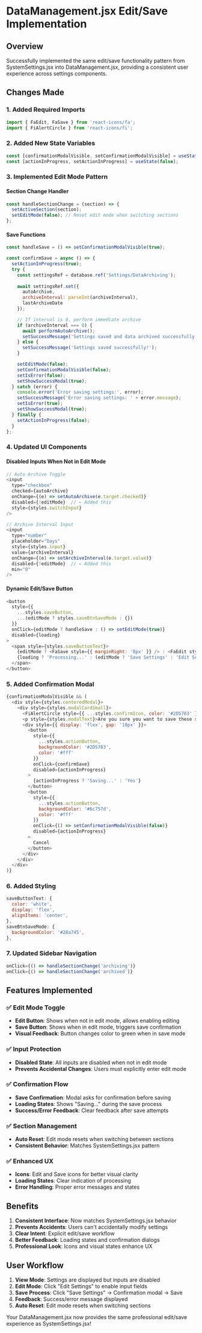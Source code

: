 # DataManagement.jsx Edit/Save Implementation

## Overview
Successfully implemented the same edit/save functionality pattern from SystemSettings.jsx into DataManagement.jsx, providing a consistent user experience across settings components.

## Changes Made

### 1. **Added Required Imports**
```javascript
import { FaEdit, FaSave } from 'react-icons/fa';
import { FiAlertCircle } from 'react-icons/fi';
```

### 2. **Added New State Variables**
```javascript
const [confirmationModalVisible, setConfirmationModalVisible] = useState(false);
const [actionInProgress, setActionInProgress] = useState(false);
```

### 3. **Implemented Edit Mode Pattern**

#### **Section Change Handler**
```javascript
const handleSectionChange = (section) => {
  setActiveSection(section);
  setEditMode(false); // Reset edit mode when switching sections
};
```

#### **Save Functions**
```javascript
const handleSave = () => setConfirmationModalVisible(true);

const confirmSave = async () => {
  setActionInProgress(true);
  try {
    const settingsRef = database.ref('Settings/DataArchiving');
    
    await settingsRef.set({
      autoArchive,
      archiveInterval: parseInt(archiveInterval),
      lastArchiveDate
    });

    // If interval is 0, perform immediate archive
    if (archiveInterval === 0) {
      await performAutoArchive();
      setSuccessMessage('Settings saved and data archived successfully!');
    } else {
      setSuccessMessage('Settings saved successfully!');
    }

    setEditMode(false);
    setConfirmationModalVisible(false);
    setIsError(false);
    setShowSuccessModal(true);
  } catch (error) {
    console.error('Error saving settings:', error);
    setSuccessMessage('Error saving settings: ' + error.message);
    setIsError(true);
    setShowSuccessModal(true);
  } finally {
    setActionInProgress(false);
  }
};
```

### 4. **Updated UI Components**

#### **Disabled Inputs When Not in Edit Mode**
```javascript
// Auto Archive Toggle
<input 
  type="checkbox" 
  checked={autoArchive} 
  onChange={(e) => setAutoArchive(e.target.checked)} 
  disabled={!editMode}  // ← Added this
  style={styles.switchInput}
/>

// Archive Interval Input
<input
  type="number"
  placeholder="Days"
  style={styles.input}
  value={archiveInterval}
  onChange={(e) => setArchiveInterval(e.target.value)}
  disabled={!editMode}  // ← Added this
  min="0"
/>
```

#### **Dynamic Edit/Save Button**
```javascript
<button 
  style={{
    ...styles.saveButton,
    ...(editMode ? styles.saveBtnSaveMode : {})
  }}
  onClick={editMode ? handleSave : () => setEditMode(true)}
  disabled={loading}
>
  <span style={styles.saveButtonText}>
    {editMode ? <FaSave style={{ marginRight: '8px' }} /> : <FaEdit style={{ marginRight: '8px' }} />}
    {loading ? 'Processing...' : (editMode ? 'Save Settings' : 'Edit Settings')}
  </span>
</button>
```

### 5. **Added Confirmation Modal**
```javascript
{confirmationModalVisible && (
  <div style={styles.centeredModal}>
    <div style={styles.modalCardSmall}>
      <FiAlertCircle style={{ ...styles.confirmIcon, color: '#2D5783' }} />
      <p style={styles.modalText}>Are you sure you want to save these settings changes?</p>
      <div style={{ display: 'flex', gap: '10px' }}>
        <button 
          style={{
            ...styles.actionButton,
            backgroundColor: '#2D5783',
            color: '#fff'
          }} 
          onClick={confirmSave}
          disabled={actionInProgress}
        >
          {actionInProgress ? 'Saving...' : 'Yes'}
        </button>
        <button 
          style={{
            ...styles.actionButton,
            backgroundColor: '#6c757d',
            color: '#fff'
          }}
          onClick={() => setConfirmationModalVisible(false)}
          disabled={actionInProgress}
        >
          Cancel
        </button>
      </div>
    </div>
  </div>
)}
```

### 6. **Added Styling**
```javascript
saveButtonText: {
  color: 'white',
  display: 'flex',
  alignItems: 'center',
},
saveBtnSaveMode: {
  backgroundColor: '#28a745',
},
```

### 7. **Updated Sidebar Navigation**
```javascript
onClick={() => handleSectionChange('archiving')}
onClick={() => handleSectionChange('archived')}
```

## Features Implemented

### ✅ **Edit Mode Toggle**
- **Edit Button**: Shows when not in edit mode, allows enabling editing
- **Save Button**: Shows when in edit mode, triggers save confirmation
- **Visual Feedback**: Button changes color to green when in save mode

### ✅ **Input Protection**
- **Disabled State**: All inputs are disabled when not in edit mode
- **Prevents Accidental Changes**: Users must explicitly enter edit mode

### ✅ **Confirmation Flow**
- **Save Confirmation**: Modal asks for confirmation before saving
- **Loading States**: Shows "Saving..." during the save process
- **Success/Error Feedback**: Clear feedback after save attempts

### ✅ **Section Management**
- **Auto Reset**: Edit mode resets when switching between sections
- **Consistent Behavior**: Matches SystemSettings.jsx pattern

### ✅ **Enhanced UX**
- **Icons**: Edit and Save icons for better visual clarity
- **Loading States**: Clear indication of processing
- **Error Handling**: Proper error messages and states

## Benefits

1. **Consistent Interface**: Now matches SystemSettings.jsx behavior
2. **Prevents Accidents**: Users can't accidentally modify settings
3. **Clear Intent**: Explicit edit/save workflow
4. **Better Feedback**: Loading states and confirmation dialogs
5. **Professional Look**: Icons and visual states enhance UX

## User Workflow

1. **View Mode**: Settings are displayed but inputs are disabled
2. **Edit Mode**: Click "Edit Settings" to enable input fields
3. **Save Process**: Click "Save Settings" → Confirmation modal → Save
4. **Feedback**: Success/error message displayed
5. **Auto Reset**: Edit mode resets when switching sections

Your DataManagement.jsx now provides the same professional edit/save experience as SystemSettings.jsx!